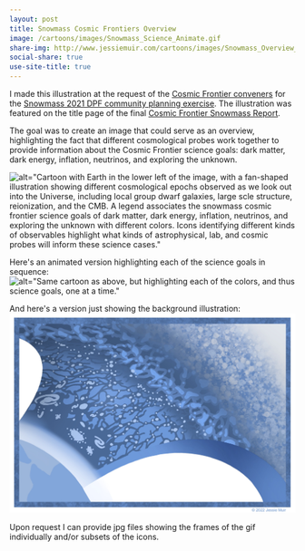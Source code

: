 ```yaml
---
layout: post
title: Snowmass Cosmic Frontiers Overview
image: /cartoons/images/Snowmass_Science_Animate.gif
share-img: http://www.jessiemuir.com/cartoons/images/Snowmass_Overview_1_allcolors.jpg
social-share: true
use-site-title: true
---
```


I made this illustration at the request of the [Cosmic Frontier conveners](https://snowmass21.org/cosmic/start) for the [Snowmass 2021 DPF community planning exercise](https://snowmass21.org/start). The illustration was featured on the title page of the final [Cosmic Frontier Snowmass Report](https://arxiv.org/abs/2211.09978).

The goal was to create an image that could serve as an overview, highlighting   the fact that different cosmological probes work together to provide information about the Cosmic Frontier science goals: dark matter, dark energy, inflation, neutrinos, and exploring the unknown. 

![alt="Cartoon with Earth in the lower left of the image, with a fan-shaped illustration showing different cosmological epochs observed as we look out into the Universe, including local group dwarf galaxies, large scle structure, reionization, and the CMB. A legend associates the snowmass cosmic frontier science goals of dark matter, dark energy, inflation, neutrinos, and exploring the unknown with different colors. Icons identifying different kinds of observables highlight what kinds of astrophysical, lab, and cosmic probes will inform these science cases."](/cartoons/images/Snowmass_Overview_1_allcolors.jpg)

Here's an animated version highlighting each of the science goals in sequence:
![alt="Same cartoon as above, but highlighting each of the colors, and thus science goals, one at a time."](/cartoons/images/Snowmass_Science_Animate.gif)

And here's a version just showing the background illustration:
![alt="Cartoon with Earth in the lower left of the image, with a fan-shaped illustration showing different cosmological epochs observed as we look out into the Universe, including local group dwarf galaxies, large scle structure, reionization, and the CMB. Same illustration as above but without the legend and icons"](/cartoons/images/Snowmass_Overview_noicons.jpg)

Upon request I can provide jpg files showing the frames of the gif individually and/or subsets of the icons. 
